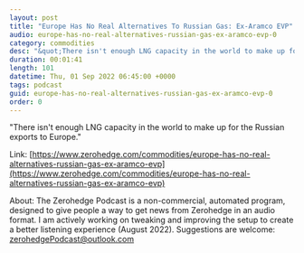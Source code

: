 ```yaml
---
layout: post
title: "Europe Has No Real Alternatives To Russian Gas: Ex-Aramco EVP"
audio: europe-has-no-real-alternatives-russian-gas-ex-aramco-evp-0
category: commodities
desc: "&quot;There isn't enough LNG capacity in the world to make up for the Russian exports to Europe.&quot; "
duration: 00:01:41
length: 101
datetime: Thu, 01 Sep 2022 06:45:00 +0000
tags: podcast
guid: europe-has-no-real-alternatives-russian-gas-ex-aramco-evp-0
order: 0
---
```

&quot;There isn't enough LNG capacity in the world to make up for the Russian exports to Europe.&quot; 

Link: [https://www.zerohedge.com/commodities/europe-has-no-real-alternatives-russian-gas-ex-aramco-evp](https://www.zerohedge.com/commodities/europe-has-no-real-alternatives-russian-gas-ex-aramco-evp)

About: The Zerohedge Podcast is a non-commercial, automated program, designed to give people a way to get news from Zerohedge in an audio format.  I am actively working on tweaking and improving the setup to create a better listening experience (August 2022).  Suggestions are welcome: [zerohedgePodcast@outlook.com](mailto:zerohedgePodcast@outlook.com)